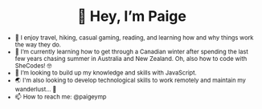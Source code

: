 <h1 align="center"> 👋 Hey, I’m Paige </h1>
<small><ul> 
  <li>👀 I enjoy travel, hiking, casual gaming, reading, and learning how and why things work the way they do. </li>
<li>🌱 I’m currently learning how to get through a Canadian winter after spending the last few years chasing summer in Australia and New Zealand. Oh, also how to code with SheCodes! 🤓</li>
  <li>💞️ I’m looking to build up my knowledge and skills with JavaScript.</li>
  <li>🌏 I'm also looking to develop technological skills to work remotely and maintain my wanderlust... 🙈</li>
  <li> 📫 How to reach me: @paigeymp </li>
  </ul></small>

<!---
paigeymp/paigeymp is a ✨ special ✨ repository because its `README.md` (this file) appears on your GitHub profile.
You can click the Preview link to take a look at your changes.
--->
